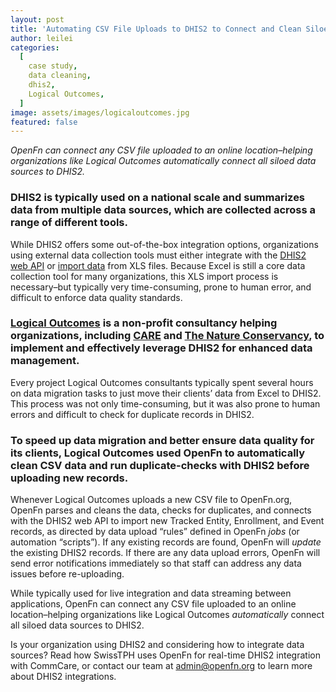 ```yaml
---
layout: post
title: 'Automating CSV File Uploads to DHIS2 to Connect and Clean Siloed Datasets'
author: leilei
categories:
  [
    case study,
    data cleaning,
    dhis2,
    Logical Outcomes,
  ]
image: assets/images/logicaloutcomes.jpg
featured: false
---
```


_OpenFn can connect any CSV file uploaded to an online location–helping organizations like Logical Outcomes automatically connect all siloed data sources to DHIS2._

### DHIS2 is typically used on a national scale and summarizes data from multiple data sources, which are collected across a range of different tools.

While DHIS2 offers some out-of-the-box integration options, organizations using external data collection tools must either integrate with the [DHIS2 web API](https://docs.dhis2.org/2.22/en/developer/html/ch01.html) or [import data](https://docs.dhis2.org/2.22/en/user/html/ch21s02.html) from XLS files. Because Excel is still a core data collection tool for many organizations, this XLS import process is necessary–but typically very time-consuming, prone to human error, and difficult to enforce data quality standards.

### [Logical Outcomes](https://www.logicaloutcomes.net/) is a non-profit consultancy helping organizations, including [CARE](https://www.care-international.org/) and [The Nature Conservancy](https://www.nature.org/en-us/about-us/who-we-are/?intc=nature.tnav.about), to implement and effectively leverage DHIS2 for enhanced data management. 

Every project Logical Outcomes consultants typically spent several hours on data migration tasks to just move their clients’ data from Excel to DHIS2. This process was not only time-consuming, but it was also prone to human errors and difficult to check for duplicate records in DHIS2.

### To speed up data migration and better ensure data quality for its clients, Logical Outcomes used OpenFn to automatically clean CSV data and run duplicate-checks with DHIS2 before uploading new records.

Whenever Logical Outcomes uploads a new CSV file to OpenFn.org, OpenFn parses and cleans the data, checks for duplicates, and connects with the DHIS2 web API to import new Tracked Entity, Enrollment, and Event records, as directed by data upload “rules” defined in OpenFn _jobs_ (or automation “scripts”). If any existing records are found, OpenFn will _update_ the existing DHIS2 records.  If there are any data upload errors, OpenFn will send error notifications immediately so that staff can address any data issues before re-uploading. 

While typically used for live integration and data streaming between applications, OpenFn can connect any CSV file uploaded to an online location–helping organizations like Logical Outcomes _automatically_ connect all siloed data sources to DHIS2.

Is your organization using DHIS2 and considering how to integrate data sources? Read how SwissTPH uses OpenFn for real-time DHIS2 integration with CommCare, or contact our team at admin@openfn.org to learn more about DHIS2 integrations.
